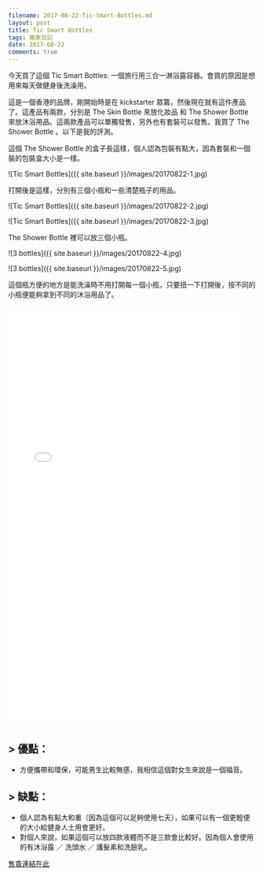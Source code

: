 ```yaml
---
filename: 2017-08-22-Tic-Smart-Bottles.md
layout: post
title: Tic Smart Bottles
tags: 敗家日記
date: 2017-08-22
comments: true
---
```

今天買了這個 Tic Smart Bottles: 一個旅行用三合一淋浴露容器。會買的原因是想用來每天做健身後洗澡用。

這是一個香港的品牌，剛開始時是在 kickstarter 眾籌，然後現在就有這件產品了。這產品有兩款，分別是 The Skin Bottle 來放化妝品 和 The Shower Bottle 來放沐浴用品。這兩款產品可以單獨發售，另外也有套裝可以發售。我買了 The Shower Bottle 。以下是我的評測。

這個 The Shower Bottle 的盒子長這樣，個人認為包裝有點大，因為套裝和一個裝的包裝盒大小是一樣。

![Tic Smart Bottles]({{ site.baseurl }}/images/20170822-1.jpg)

打開後是這樣，分別有三個小瓶和一些清楚瓶子的用品。

![Tic Smart Bottles]({{ site.baseurl }}/images/20170822-2.jpg)

![Tic Smart Bottles]({{ site.baseurl }}/images/20170822-3.jpg)

The Shower Bottle 裡可以放三個小瓶。

![3 bottles]({{ site.baseurl }}/images/20170822-4.jpg)

![3 bottles]({{ site.baseurl }}/images/20170822-5.jpg)

這個瓶方便的地方是能洗澡時不用打開每一個小瓶，只要扭一下打開後，按不同的小瓶便能夠拿到不同的沐浴用品了。

<iframe width="480" height="854" src="{{ side.baseurl }}/images/20170822-1.MOV" frameborder="0"> </iframe>

## > 優點：

* 方便攜帶和環保，可能男生比較無感，我相信這個對女生來說是一個福音。

## > 缺點：

* 個人認為有點大和重（因為這個可以足夠使用七天），如果可以有一個更輕便的大小給健身人士用會更好。
* 對個人來說，如果這個可以放四款液體而不是三款會比較好。因為個人會使用的有沐浴露 ／ 洗頭水 ／ 護髮素和洗臉乳。

[售賣連結在此](https://www.tic-design.com)